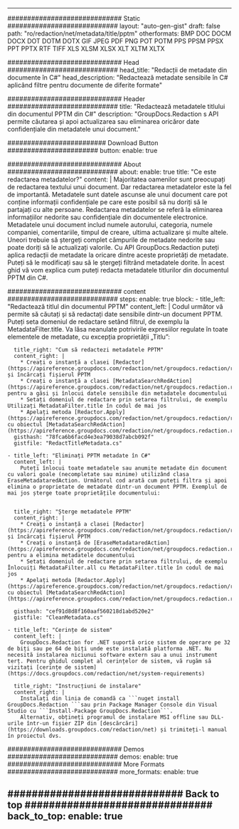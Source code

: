 
---
############################# Static ############################
layout: "auto-gen-gist" 
draft: false
path: "ro/redaction/net/metadata/title/pptm"
otherformats: BMP DOC DOCM DOCX DOT DOTM DOTX GIF JPEG PDF PNG POT POTM PPS PPSM PPSX PPT PPTX RTF TIFF XLS XLSM XLSX XLT XLTM XLTX  

############################# Head ############################
head_title: "Redacții de metadate din documente în C#"
head_description: "Redactează metadate sensibile în C# aplicând filtre pentru documente de diferite formate"

############################# Header ############################
title: "Redactează metadatele titlului din documentul PPTM din C#"
description: "GroupDocs.Redaction s API permite căutarea și apoi actualizarea sau eliminarea oricăror date confidențiale din metadatele unui document."

######################### Download Button #######################
button:
    enable: true

############################# About ############################
about:
    enable: true
    title: "Ce este redactarea metadatelor?"
    content: |
        Majoritatea oamenilor sunt preocupați de redactarea textului unui document. Dar redactarea metadatelor este la fel de importantă. Metadatele sunt datele ascunse ale unui document care pot conține informații confidențiale pe care este posibil să nu doriți să le partajați cu alte persoane. Redactarea metadatelor se referă la eliminarea informațiilor nedorite sau confidențiale din documentele electronice. Metadatele unui document includ numele autorului, categoria, numele companiei, comentariile, timpul de creare, ultima actualizare și multe altele. Uneori trebuie să ștergeți complet câmpurile de metadate nedorite sau poate doriți să le actualizați valorile. Cu API GroupDocs.Redaction puteți aplica redacții de metadate la oricare dintre aceste proprietăți de metadate. Puteți să le modificați sau să le ștergeți filtrând metadatele dorite. În acest ghid vă vom explica cum puteți redacta metadatele titlurilor din documentul PPTM din C#.

############################# content ############################
steps:
    enable: true
    block:
    - title_left: "Redactează titlul din documentul PPTM"
      content_left: |
        Codul următor vă permite să căutați și să redactați date sensibile dintr-un document PPTM. Puteți seta domeniul de redactare setând filtrul, de exemplu la MetadataFilter.title. Va lăsa neanulate potrivirile expresiilor regulate în toate elementele de metadate, cu excepția proprietății „Titlu”:
        

      title_right: "Cum să redactezi metadatele PPTM"
      content_right: |
        * Creați o instanță a clasei [Redactor](https://apireference.groupdocs.com/redaction/net/groupdocs.redaction/redactor) și încărcați fișierul PPTM
        * Creați o instanță a clasei [MetadataSearchRedAction](https://apireference.groupdocs.com/redaction/net/groupdocs.redaction.redactions/metadatasearchredaction) pentru a găsi și înlocui datele sensibile din metadatele documentului
        * Setați domeniul de redactare prin setarea filtrului, de exemplu Utilizați MetadataFilter.title în codul de mai jos
        * Apelați metoda [Redactor.Apply](https://apireference.groupdocs.com/redaction/net/groupdocs.redaction/redactor/methods/apply/index) cu obiectul [MetadataSearchRedAction](https://apireference.groupdocs.com/redaction/net/groupdocs.redaction.redactions/metadatasearchredaction)        
      gisthash: "78fca6b6facd4e3ea79038d7abcb092f"
      gistfile: "RedactTitleMetadata.cs"

    - title_left: "Eliminați PPTM metadate în C#"
      content_left: |
        Puteți înlocui toate metadatele sau anumite metadate din document cu valori goale (necompletate sau minime) utilizând clasa EraseMetadataredAction. Următorul cod arată cum puteți filtra și apoi elimina o proprietate de metadate dintr-un document PPTM. Exemplul de mai jos șterge toate proprietățile documentului:
        
        
      title_right: "Șterge metadatele PPTM"
      content_right: |
        * Creați o instanță a clasei [Redactor](https://apireference.groupdocs.com/redaction/net/groupdocs.redaction/redactor) și încărcați fișierul PPTM
        * Creați o instanță de [EraseMetadataredAction](https://apireference.groupdocs.com/redaction/net/groupdocs.redaction.redactions/erasemetadataredaction) pentru a elimina metadatele documentului
        * Setați domeniul de redactare prin setarea filtrului, de exemplu Înlocuiți MetadataFilter.all cu MetadataFilter.title în codul de mai jos 
        * Apelați metoda [Redactor.Apply](https://apireference.groupdocs.com/redaction/net/groupdocs.redaction/redactor/methods/apply/index) cu obiectul [MetadataSearchRedAction](https://apireference.groupdocs.com/redaction/net/groupdocs.redaction.redactions/metadatasearchredaction)
        
      gisthash: "cef91d8d8f160aaf560218d1abd520e2"
      gistfile: "CleanMetadata.cs"

    - title_left: "Cerințe de sistem"
      content_left: |
        GroupDocs.Redaction for .NET suportă orice sistem de operare pe 32 de biți sau pe 64 de biți unde este instalată platforma .NET. Nu necesită instalarea niciunui software extern sau a unui instrument terț. Pentru ghidul complet al cerințelor de sistem, vă rugăm să vizitați [cerințe de sistem](https://docs.groupdocs.com/redaction/net/system-requirements)
        
      title_right: "Instrucțiuni de instalare"
      content_right: |
        Instalați din linia de comandă ca ```nuget install GroupDocs.Redaction ```sau prin Package Manager Console din Visual Studio cu ```Install-Package GroupDocs.Redaction```. 
        Alternativ, obțineți programul de instalare MSI offline sau DLL-urile într-un fișier ZIP din [descărcări](https://downloads.groupdocs.com/redaction/net) și trimiteți-l manual în proiectul dvs.

############################# Demos ############################
demos:
    enable: true
############################# More Formats ############################
more_formats:
    enable: true

############################# Back to top ###############################
back_to_top:
    enable: true
---